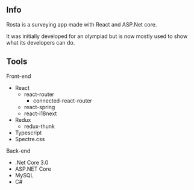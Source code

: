 ## Info

Rosta is a surveying app made with React and ASP.Net core.<br/> 

It was initially developed for an olympiad but is now mostly used to show what its developers can do.

## Tools

Front-end
- React
  - react-router
    - connected-react-router
  - react-spring
  - react-i18next
- Redux
  - redux-thunk
- Typescript
- Spectre.css

Back-end
- .Net Core 3.0
- ASP.NET Core
- MySQL
- C#

